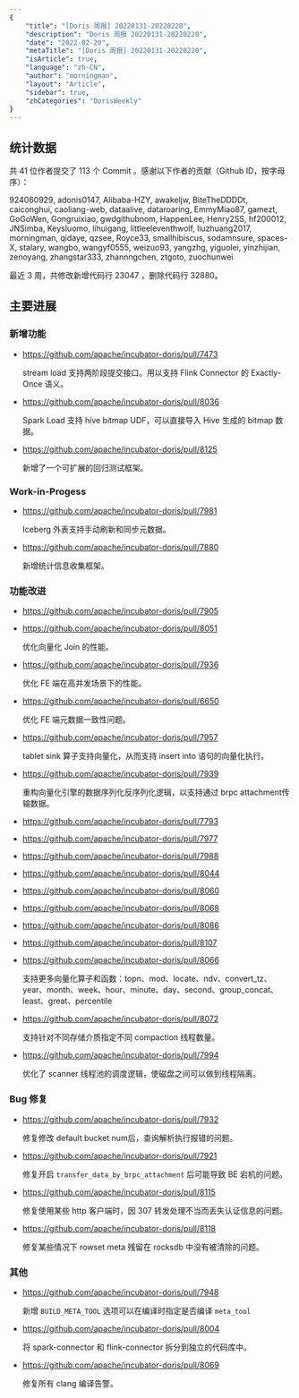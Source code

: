 ```yaml
---
{
    "title": "[Doris 周报] 20220131-20220220",
    "description": "Doris 周报 20220131-20220220",
    "date": "2022-02-20",
    "metaTitle": "[Doris 周报] 20220131-20220220",
    "isArticle": true,
    "language": "zh-CN",
    "author": "morningman",
    "layout": "Article",
    "sidebar": true,
    "zhCategories": "DorisWeekly"
}
---
```


<!--
Licensed to the Apache Software Foundation (ASF) under one
or more contributor license agreements.  See the NOTICE file
distributed with this work for additional information
regarding copyright ownership.  The ASF licenses this file
to you under the Apache License, Version 2.0 (the
"License"); you may not use this file except in compliance
with the License.  You may obtain a copy of the License at

  http://www.apache.org/licenses/LICENSE-2.0

Unless required by applicable law or agreed to in writing,
software distributed under the License is distributed on an
"AS IS" BASIS, WITHOUT WARRANTIES OR CONDITIONS OF ANY
KIND, either express or implied.  See the License for the
specific language governing permissions and limitations
under the License.
-->

## 统计数据

共 41 位作者提交了 113 个 Commit 。感谢以下作者的贡献（Github ID，按字母序）：

924060929, adonis0147, Alibaba-HZY, awakeljw, BiteTheDDDDt, caiconghui, caoliang-web, dataalive, dataroaring, EmmyMiao87, gamezt, GoGoWen, Gongruixiao, gwdgithubnom, HappenLee, Henry2SS, hf200012, JNSimba, Keysluomo, lihuigang, littleeleventhwolf, liuzhuang2017, morningman, qidaye, qzsee, Royce33, smallhibiscus, sodamnsure, spaces-X, stalary, wangbo, wangyf0555, weizuo93, yangzhg, yiguolei, yinzhijian, zenoyang, zhangstar333, zhannngchen, ztgoto, zuochunwei

最近 3 周，共修改新增代码行 23047 ，删除代码行 32880。

## 主要进展

### 新增功能

* https://github.com/apache/incubator-doris/pull/7473

    stream load 支持两阶段提交接口。用以支持 Flink Connector 的 Exactly-Once 语义。

* https://github.com/apache/incubator-doris/pull/8036

    Spark Load 支持 hive bitmap UDF，可以直接导入 Hive 生成的 bitmap 数据。
    
* https://github.com/apache/incubator-doris/pull/8125

    新增了一个可扩展的回归测试框架。
    
### Work-in-Progess

* https://github.com/apache/incubator-doris/pull/7981

    Iceberg 外表支持手动刷新和同步元数据。

* https://github.com/apache/incubator-doris/pull/7880

    新增统计信息收集框架。

### 功能改进

* https://github.com/apache/incubator-doris/pull/7905
* https://github.com/apache/incubator-doris/pull/8051

    优化向量化 Join 的性能。

* https://github.com/apache/incubator-doris/pull/7936

    优化 FE 端在高并发场景下的性能。
    
* https://github.com/apache/incubator-doris/pull/6650

    优化 FE 端元数据一致性问题。

* https://github.com/apache/incubator-doris/pull/7957

    tablet sink 算子支持向量化，从而支持 insert into 语句的向量化执行。

* https://github.com/apache/incubator-doris/pull/7939

    重构向量化引擎的数据序列化反序列化逻辑，以支持通过 brpc attachment传输数据。

* https://github.com/apache/incubator-doris/pull/7793
* https://github.com/apache/incubator-doris/pull/7977
* https://github.com/apache/incubator-doris/pull/7988
* https://github.com/apache/incubator-doris/pull/8044
* https://github.com/apache/incubator-doris/pull/8060
* https://github.com/apache/incubator-doris/pull/8068
* https://github.com/apache/incubator-doris/pull/8086
* https://github.com/apache/incubator-doris/pull/8107
* https://github.com/apache/incubator-doris/pull/8066

    支持更多向量化算子和函数：topn、mod、locate、ndv、convert_tz、year、month、week、hour、minute、day、second、group_concat、least、great、percentile

* https://github.com/apache/incubator-doris/pull/8072

    支持针对不同存储介质指定不同 compaction 线程数量。

* https://github.com/apache/incubator-doris/pull/7994

    优化了 scanner 线程池的调度逻辑，使磁盘之间可以做到线程隔离。

### Bug 修复

* https://github.com/apache/incubator-doris/pull/7932

    修复修改 default bucket num后，查询解析执行报错的问题。

* https://github.com/apache/incubator-doris/pull/7921

    修复开启 `transfer_data_by_brpc_attachment` 后可能导致 BE 宕机的问题。

* https://github.com/apache/incubator-doris/pull/8115

    修复使用某些 http 客户端时，因 307 转发处理不当而丢失认证信息的问题。

* https://github.com/apache/incubator-doris/pull/8118

    修复某些情况下 rowset meta 残留在 rocksdb 中没有被清除的问题。

### 其他

* https://github.com/apache/incubator-doris/pull/7948

    新增 `BUILD_META_TOOL` 选项可以在编译时指定是否编译 `meta_tool`
    
* https://github.com/apache/incubator-doris/pull/8004

    将 spark-connector 和 flink-connector 拆分到独立的代码库中。

* https://github.com/apache/incubator-doris/pull/8069

    修复所有 clang 编译告警。